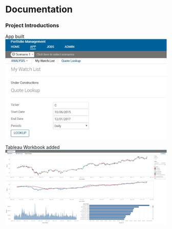 # Documentation

### Project Introductions



App built
![QuoteLookupQuery](QuoteLookupQuery.JPG)

Tableau Workbook added
![QuoteLookupResult](QuoteLookupResult.JPG)

